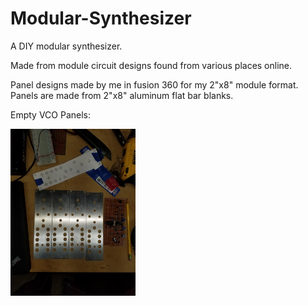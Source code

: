 # Modular-Synthesizer

A DIY modular synthesizer.

Made from module circuit designs found from various places online.

Panel designs made by me in fusion 360 for my 2"x8" module format.
Panels are made from 2"x8" aluminum flat bar blanks.

Empty VCO Panels:

<img src="VCO/empty-VCOpanels.jpg" width="200">
